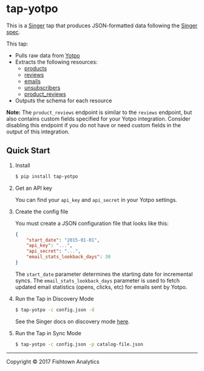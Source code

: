 # tap-yotpo

This is a [Singer](https://singer.io) tap that produces JSON-formatted data
following the [Singer spec](https://github.com/singer-io/getting-started/blob/master/SPEC.md).

This tap:

- Pulls raw data from [Yotpo](http://apidocs.yotpo.com/reference)
- Extracts the following resources:
  - [products](http://apidocs.yotpo.com/reference#draft-retrieve-all-products)
  - [reviews](http://apidocs.yotpo.com/reference#retrieve-all-reviews)
  - [emails](http://apidocs.yotpo.com/reference#raw-data)
  - [unsubscribers](http://apidocs.yotpo.com/reference#retrieve-a-list-of-unsubscribers)
  - [product_reviews](http://apidocs.yotpo.com/reference#retrieve-reviews-for-a-specific-product)
- Outputs the schema for each resource

**Note:** The `product_reviews` endpoint is similar to the `reviews` endpoint, but also contains custom fields specified for your Yotpo integration. Consider disabling this endpoint if you do not have or need custom fields in the output of this integration.

## Quick Start

1. Install

    ```bash
    $ pip install tap-yotpo
    ```

2. Get an API key

    You can find your `api_key` and `api_secret` in your Yotpo settings.


3. Create the config file

   You must create a JSON configuration file that looks like this:

   ```json
   {
       "start_date": "2015-01-01",
       "api_key": "...",
       "api_secret": "...",
       "email_stats_lookback_days": 30
   }
   ```

   The `start_date` parameter determines the starting date for incremental syncs. The `email_stats_lookback_days` parameter
   is used to fetch updated email statistics (opens, clicks, etc) for emails sent by Yotpo.

4. Run the Tap in Discovery Mode

    ```bash
    $ tap-yotpo -c config.json -d
    ```

   See the Singer docs on discovery mode
   [here](https://github.com/singer-io/getting-started/blob/master/BEST_PRACTICES.md#discover-mode-and-connection-checks).

5. Run the Tap in Sync Mode

    ```bash
    $ tap-yotpo -c config.json -p catalog-file.json
    ```

---

Copyright &copy; 2017 Fishtown Analytics
